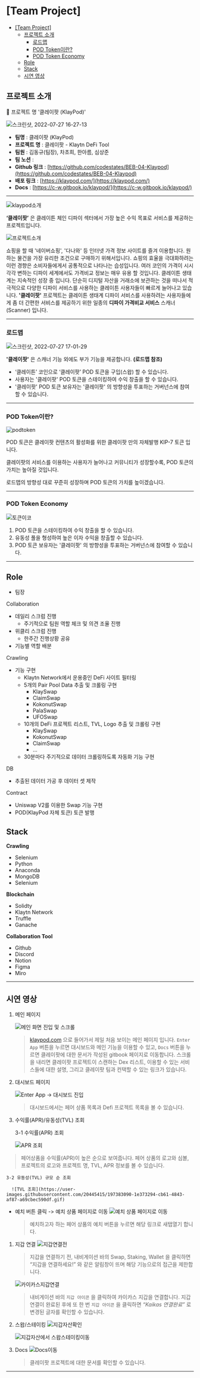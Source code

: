 # [Team Project] 

- [[Team Project]](#team-project)
  - [프로젝트 소개](#프로젝트-소개)
    - [로드맵](#로드맵)
    - [POD Token이란?](#pod-token이란)
    - [POD Token Economy](#pod-token-economy)
  - [Role](#role)
  - [Stack](#stack)
  - [시연 영상](#시연-영상)



## 프로젝트 소개

🔎 프로젝트 명 '클레이팟 (KlayPod)'

![스크린샷, 2022-07-27 16-27-13](https://user-images.githubusercontent.com/20445415/197384871-d05be991-5ab8-451f-9cfc-7edbfc201f12.png)

- **팀명** : 클레이팟 (KlayPod)
- **프로젝트 명** : 클레이팟 - Klaytn DeFi Tool
- **팀원** : 김동규(팀장), 차초희, 한아름, 심상준
- **팀 노션** : [](https://www.notion.so/1b678592d26e4571bc4e1525f73ba931)
- **Github 링크** : [https://github.com/codestates/BEB-04-Klaypod](https://github.com/codestates/BEB-04-Klaypod)
- **배포 링크** : [https://klaypod.com/](https://klaypod.com/)
- **Docs** : [https://c-w.gitbook.io/klaypod/](https://c-w.gitbook.io/klaypod/)
___

![klaypod소개](https://user-images.githubusercontent.com/20445415/197384913-918e2922-892c-4469-b5cc-80ea6c88a4f5.png)

**‘클레이팟’** 은 클레이튼 체인 디파이 섹터에서 가장 높은 수익 목표로 서비스를 제공하는 프로젝트입니다.

![프로젝트소개](https://user-images.githubusercontent.com/20445415/197384978-f77461f8-9d59-4c91-ab47-7bca5081e5be.png)

 쇼핑을 할 때 '네이버쇼핑', '다나와' 등 인터넷 가격 정보 사이트를 즐겨 이용합니다. 원하는 물건을 가장 유리한 조건으로 구매하기 위해서입니다.
쇼핑의 효율을 극대화하려는 이런 경향은 소비자들에게서 공통적으로 나타나는 습성입니다.
여러 코인의 가격이 시시각각 변하는 디파이 세계에서도 가격비교 정보는 매우 유용 할 것입니다.
클레이튼 생태계는 지속적인 성장 중 입니다. 단순히 디지털 자산을 거래소에 보관하는 것을 떠나서 적극적으로 다양한 디파이 서비스를 사용하는 클레이튼 사용자들이 빠르게 늘어나고 있습니다.
**'클레이팟'** 프로젝트는 클레이튼 생태계 디파이 서비스를 사용하려는 사용자들에게 좀 더 간편한 서비스를 제공하기 위한 일종의 **디파이 가격비교 서비스** 스캐너(Scanner) 입니다.

___

### 로드맵
![스크린샷, 2022-07-27 17-01-29](https://user-images.githubusercontent.com/20445415/197384877-68d1dbad-126a-4b47-bd63-ef0963e75045.png)

**'클레이팟'** 은 스캐너 기능 외에도 부가 기능을 제공합니다. **(로드맵 참조)**

- ‘클레이튼’ 코인으로 ‘클레이팟’ POD 토큰을 구입(스왑) 할 수 있습니다.
- 사용자는 '클레이팟' POD 토큰을 스테이킹하여 수익 창출을 할 수 있습니다.
- '클레이팟' POD 토큰 보유자는 '클레이팟' 의 방향성을 투표하는 거버넌스에 참여할 수 있습니다.

---

### POD Token이란?

![podtoken](https://user-images.githubusercontent.com/20445415/197385009-cacb7f70-c565-4c9c-b01d-9078fe6be22b.png)

POD 토큰은 클레이팟 컨텐츠의 활성화를 위한 클레이팟 만의 자체발행 KIP-7 토큰 입니다.

클레이팟의 서비스를 이용하는 사용자가 늘어나고 커뮤니티가 성장할수록, POD 토큰의 가치는 높아질 것입니다.

로드맵의 방향성 대로 꾸준히 성장하며 POD 토큰의 가치를 높이겠습니다.

---

### POD Token Economy

![토큰이코](https://user-images.githubusercontent.com/20445415/197385018-fcd161bf-b940-47d3-9296-4dfcc5a3fdc1.png)

1. POD 토큰을 스테이킹하여 수익 창출을 할 수 있습니다.
2. 유동성 풀을 형성하여 높은 이자 수익을 창출할 수 있습니다.
3. POD 토큰 보유자는 '클레이팟' 의 방향성을 투표하는 거버넌스에 참여할 수 있습니다.

___

## Role

- 팀장

Collaboration
- 데일리 스크럼 진행
  - 주기적으로 팀원 역할 체크 및 의견 조율 진행
- 위클리 스크럼 진행
  - 한주간 진행상황 공유
- 기능별 역할 배분

Crawling
- 기능 구현
  - Klaytn Network에서 운용중인 DeFi 사이트 필터링
  - 5개의 Pair Pool Data 추출 및 크롤링 구현
    - KlaySwap
    - ClaimSwap
    - KokonutSwap
    - PalaSwap
    - UFOSwap
  - 10개의 DeFi 프로젝트 리스트, TVL, Logo 추출 및 크롤링 구현
    - KlaySwap
    - KokonutSwap
    - ClaimSwap
    - ...
  - 30분마다 주기적으로 데이터 크롤링하도록 자동화 기능 구현
  
DB
  - 추출된 데이터 가공 후 데이터 셋 제작
  
Contract
  - Uniswap V2를 이용한 Swap 기능 구현
  - POD(KlayPod 자체 토큰) 토큰 발행

## Stack

**Crawling**

- Selenium
- Python
- Anaconda
- MongoDB
- Selenium

**Blockchain**

- Solidty
- Klaytn Network
- Truffle
- Ganache

**Collaboration Tool**

- Github
- Discord
- Notion
- Figma
- Miro

___

## 시연 영상
1. 메인 페이지
    
    ![메인 화면 진입 및 스크롤](https://user-images.githubusercontent.com/20445415/197382762-71a4988b-ab3f-476d-935d-2a94ead3532d.gif)
    > [klaypod.com](http://klaypod.com)
으로 들어가서 제일 처음 보이는 메인 페이지 입니다.
`Enter App` 버튼을 누르면 대시보드와 메인 기능을 이용할 수 있고, `Docs` 버튼을 누르면 클레이팟에 대한 문서가 작성된 gitbook 페이지로 이동합니다.
스크롤을 내리면 클레이팟 프로젝트이 스캔하는 Dex 리스트, 이용할 수 있는 서비스들에 대한 설명, 그리고 클레이팟 팀과 컨택할 수 있는 링크가 있습니다.

2. 대시보드 페이지
  
    ![Enter App -> 대시보드 진입](https://user-images.githubusercontent.com/20445415/197382885-23733a10-c1a6-46f3-a0d8-49c03b4b3bc5.gif)
    > 대시보드에서는 페어 상품 목록과 Defi 프로젝트 목록을 볼 수 있습니다.


3. 수익률(APR)/유동성(TVL) 조회
    
    3-1 수익률(APR) 조회
    
      ![APR 조회](https://user-images.githubusercontent.com/20445415/197382956-d3135790-2818-47f2-a89d-547bd3d621a2.gif)


  > 페어상품을 수익률(APR)이 높은 순으로 보여줍니다.
  페어 상품의 로고와 심볼, 프로젝트의 로고와 프로젝트 명, TVL, APR 정보를 볼 수 있습니다.

    3-2 유동성(TVL) 규모 순 조회

      ![TVL 조회](https://user-images.githubusercontent.com/20445415/197383090-1e373294-cb61-4843-af87-a69cbec590df.gif)

  - 예치 버튼 클릭 -> 예치 상품 페이지로 이동
  ![예치 상품 페이지로 이동](https://user-images.githubusercontent.com/20445415/197382994-5330e628-fde5-4e2f-91da-aff5f8f779fc.gif)
    > 예치하고자 하는 페어 상품의 예치 버튼을 누르면 해당 링크로 새탭열기 합니다.

1. 지갑 연결
    ![지갑연결전](https://user-images.githubusercontent.com/20445415/197383436-1b2fa245-b721-48e4-bcb8-598e661f4435.gif)
    > 지갑을 연결하기 전, 내비게이션 바의 Swap, Staking, Wallet 을 클릭하면 “지갑을 연결하세요!” 와 같은 알림창이 뜨며 해당 기능으로의 접근을 제한합니다.

    ![카이카스지갑연결](https://user-images.githubusercontent.com/20445415/197383454-f9cd7580-a179-46f9-a39e-b0b37e1826eb.gif)
    > 내비게이션 바의 `지갑 아이콘` 을 클릭하여 카이카스 지갑을 연결합니다.
지갑 연결이 완료된 후에 또 한 번 `지갑 아이콘` 을 클릭하면 *“Kaikas 연결완료”* 로 변경된 글자를 확인할 수 있습니다.

5. 스왑/스테이킹
    ![지갑자산확인](https://user-images.githubusercontent.com/20445415/197383496-761b37ba-d6f1-40c4-9ba4-506f7fbe806e.gif)

    ![지갑자산에서 스왑스테이킹이동](https://user-images.githubusercontent.com/20445415/197383519-3a85dea0-2bae-4d5c-9358-36d01ff28140.gif)

6. Docs
![Docs이동](https://user-images.githubusercontent.com/20445415/197383571-98086076-4e66-4b04-98e4-baeca51a8fca.gif)
 
    > 클레이팟 프로젝트에 대한 문서를 확인할 수 있습니다.

---


